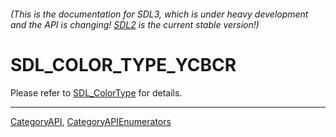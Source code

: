 ###### (This is the documentation for SDL3, which is under heavy development and the API is changing! [SDL2](https://wiki.libsdl.org/SDL2/) is the current stable version!)
# SDL_COLOR_TYPE_YCBCR

Please refer to [SDL_ColorType](SDL_ColorType) for details.

----
[CategoryAPI](CategoryAPI), [CategoryAPIEnumerators](CategoryAPIEnumerators)

